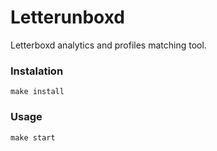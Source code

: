 # Letterunboxd

Letterboxd analytics and profiles matching tool.

### Instalation

```
make install
```

### Usage

```
make start
```
